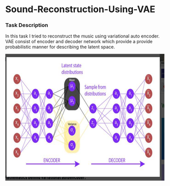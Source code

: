 # Sound-Reconstruction-Using-VAE
<h3> Task Description </h3>
<p> In this task I tried to reconstruct the music using variational auto encoder. VAE consist of encoder and decoder network which provide a provide probabilistic manner for describing the latent space.
</p>  
<img src="Screenshot 2022-05-19 at 5.15.28 PM.png" raw=true alt="Subject Pronouns" width = "500" height="400" />
